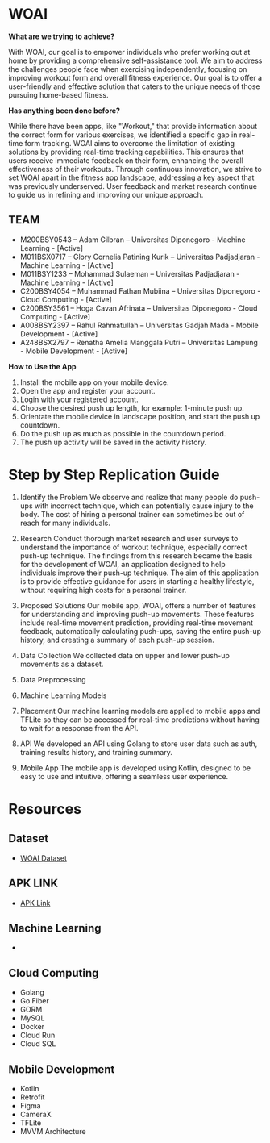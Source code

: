 # WOAI
**What are we trying to achieve?**

With WOAI, our goal is to empower individuals who prefer working out at home by providing a comprehensive self-assistance tool. We aim to address the challenges people face when exercising independently, focusing on improving workout form and overall fitness experience. Our goal is to offer a user-friendly and effective solution that caters to the unique needs of those pursuing home-based fitness.

**Has anything been done before?**

While there have been apps, like "Workout," that provide information about the correct form for various exercises, we identified a specific gap in real-time form tracking. WOAI aims to overcome the limitation of existing solutions by providing real-time tracking capabilities. This ensures that users receive immediate feedback on their form, enhancing the overall effectiveness of their workouts. Through continuous innovation, we strive to set WOAI apart in the fitness app landscape, addressing a key aspect that was previously underserved. User feedback and market research continue to guide us in refining and improving our unique approach.

## TEAM
- M200BSY0543 – Adam Gilbran – Universitas Diponegoro - Machine Learning - [Active]
- M011BSX0717 – Glory Cornelia Patining Kurik – Universitas Padjadjaran - Machine Learning - [Active]
- M011BSY1233 – Mohammad Sulaeman – Universitas Padjadjaran - Machine Learning - [Active]
- C200BSY4054 – Muhammad Fathan Mubiina – Universitas Diponegoro - Cloud Computing - [Active]
- C200BSY3561 – Hoga Cavan Afrinata – Universitas Diponegoro - Cloud Computing - [Active]
- A008BSY2397 – Rahul Rahmatullah – Universitas Gadjah Mada - Mobile Development - [Active]
- A248BSX2797 – Renatha Amelia Manggala Putri – Universitas Lampung - Mobile Development - [Active]


**How to Use the App**
1. Install the mobile app on your mobile device.
2. Open the app and register your account.
3. Login with your registered account.
4. Choose the desired push up length, for example: 1-minute push up.
5. Orientate the mobile device in landscape position, and start the push up countdown.
6. Do the push up as much as possible in the countdown period.
7. The push up activity will be saved in the activity history.

# Step by Step Replication Guide
1. Identify the Problem
We observe and realize that many people do push-ups with incorrect technique, which can potentially cause injury to the body.
The cost of hiring a personal trainer can sometimes be out of reach for many individuals.

2. Research
Conduct thorough market research and user surveys to understand the importance of workout technique, especially correct push-up technique.
The findings from this research became the basis for the development of WOAI, an application designed to help individuals improve their push-up technique. The aim of this application is to provide effective guidance for users in starting a healthy lifestyle, without requiring high costs for a personal trainer.

3. Proposed Solutions
Our mobile app, WOAI, offers a number of features for understanding and improving push-up movements.
These features include real-time movement prediction, providing real-time movement feedback, automatically calculating push-ups, saving the entire push-up history, and creating a summary of each push-up session.

4. Data Collection
We collected data on upper and lower push-up movements as a dataset.

5. Data Preprocessing


6. Machine Learning Models


7. Placement
Our machine learning models are applied to mobile apps and TFLite so they can be accessed for real-time predictions without having to wait for a response from the API.

8. API
We developed an API using Golang to store user data such as auth, training results history, and training summary.

9. Mobile App
The mobile app is developed using Kotlin, designed to be easy to use and intuitive, offering a seamless user experience.

# Resources
## Dataset
- [WOAI Dataset](https://drive.google.com/drive/folders/1PRP0_vigcffdR_m2DWHSISpTnR3FjtQH?usp=sharing)

## APK LINK
- [APK Link](https://drive.google.com/drive/folders/1wbY92-5pAqFwUwOD_sYDc6m7aYRvTegc)

## Machine Learning
- 

## Cloud Computing
- Golang
- Go Fiber
- GORM
- MySQL
- Docker
- Cloud Run
- Cloud SQL

## Mobile Development
- Kotlin
- Retrofit
- Figma
- CameraX
- TFLite
- MVVM Architecture
